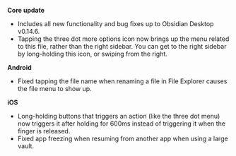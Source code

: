 **Core update**
- Includes all new functionality and bug fixes up to Obsidian Desktop v0.14.6.
- Tapping the three dot more options icon now brings up the menu related to this file, rather than the right sidebar. You can get to the right sidebar by long-holding this icon, or swiping from the right.

**Android**
- Fixed tapping the file name when renaming a file in File Explorer causes the file menu to show up.

**iOS**
- Long-holding buttons that triggers an action (like the three dot menu) now triggers it after holding for 600ms instead of triggering it when the finger is released.
- Fixed app freezing when resuming from another app when using a large vault.

